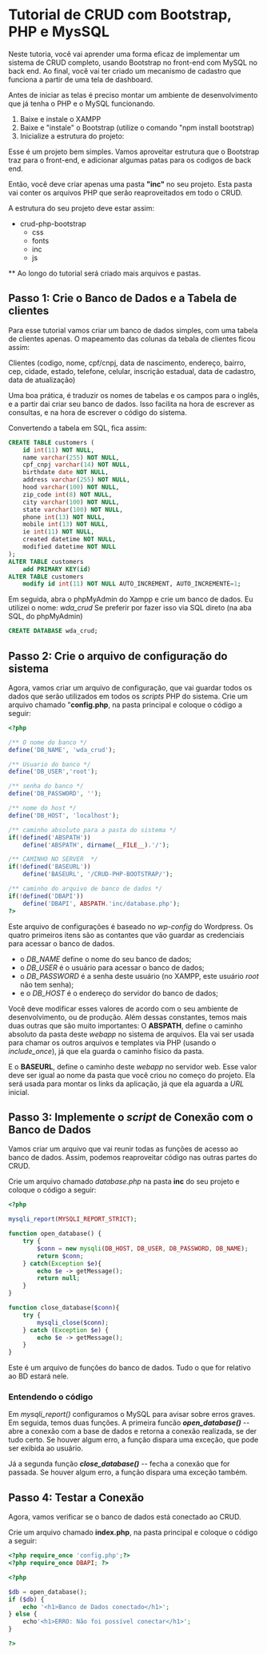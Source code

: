 # Tutorial de CRUD com Bootstrap, PHP e MysSQL

Neste tutoria, você vai aprender uma forma eficaz de implementar um sistema de CRUD completo, usando Bootstrap no front-end com MySQL no back end. 
Ao final, você vai ter criado um mecanismo de cadastro que funciona a partir de uma tela de dashboard.

Antes de iniciar as telas é preciso montar um ambiente de desenvolvimento que já tenha o PHP e o MySQL funcionando.

1. Baixe e instale o XAMPP
2. Baixe e "instale" o Bootstrap (utilize o comando "npm install bootstrap)
3. Inicialize a estrutura do projeto:

Esse é um projeto bem simples. Vamos aproveitar estrutura que o Bootstrap traz para o front-end, e adicionar algumas patas para os codigos de back end.

Então, você deve criar apenas uma pasta **"inc"** no seu projeto. Esta pasta vai conter os arquivos PHP que serão reaproveitados em todo o CRUD.

A estrutura do seu projeto deve estar assim:

- crud-php-bootstrap
    - css
    - fonts
    - inc
    - js

** Ao longo do tutorial será criado mais arquivos e pastas.

## Passo 1: Crie o Banco de Dados e a Tabela de clientes

Para esse tutorial vamos criar um banco de dados simples, com uma tabela de clientes apenas.
O mapeamento das colunas da tebala de clientes ficou assim:

Clientes (codigo, nome, cpf/cnpj, data de nascimento,
          endereço, bairro, cep, cidade, estado,
          telefone, celular, inscrição estadual,
          data de cadastro, data de atualização)

Uma boa prática, é traduzir os nomes de tabelas e os campos para o inglês, e a partir dai criar seu banco de dados. Isso facilita na hora de escrever as consultas, e na hora de escrever o código do sistema.

Convertendo a tabela em SQL, fica assim:

~~~sql
CREATE TABLE customers (
    id int(11) NOT NULL,
    name varchar(255) NOT NULL,
    cpf_cnpj varchar(14) NOT NULL,
    birthdate date NOT NULL,
    address varchar(255) NOT NULL,
    hood varchar(100) NOT NULL,
    zip_code int(8) NOT NULL,
    city varchar(100) NOT NULL,
    state varchar(100) NOT NULL,
    phone int(13) NOT NULL,
    mobile int(13) NOT NULL,
    ie int(11) NOT NULL,
    created datetime NOT NULL,
    modified datetime NOT NULL
);
ALTER TABLE customers
    add PRIMARY KEY(id)
ALTER TABLE customers
    modify id int(11) NOT NULL AUTO_INCREMENT, AUTO_INCREMENTE=1;
~~~

Em seguida, abra o phpMyAdmin do Xampp e crie um banco de dados. Eu utilizei o nome: *wda_crud*
Se preferir por fazer isso via SQL direto (na aba SQL, do phpMyAdmin)

```sql
CREATE DATABASE wda_crud;
```

## Passo 2: Crie o arquivo de configuração do sistema

Agora, vamos criar um arquivo de configuração, que vai guardar todos os dados que serão utilizados em todos os *scripts* PHP do sistema.
Crie um arquivo chamado "**config.php**, na pasta principal e coloque o código a seguir:

~~~php
<?php

/** O nome do banco */
define('DB_NAME', 'wda_crud');

/** Usuario do banco */
define('DB_USER','root');

/** senha do banco */
define('DB_PASSWORD', '');

/** nome do host */
define('DB_HOST', 'localhost');

/** caminho absoluto para a pasta do sistema */
if(!defined('ABSPATH'))
    define('ABSPATH', dirname(__FILE__).'/');

/** CAMINHO NO SERVER  */
if(!defined('BASEURL'))
    define('BASEURL', '/CRUD-PHP-BOOTSTRAP/');

/** caminho do arquivo de banco de dados */
if(!defined('DBAPI'))
    define('DBAPI', ABSPATH.'inc/database.php');
?>
~~~
Este arquivo de configurações é baseado no *wp-config* do Wordpress.
Os quatro primeiros itens são as contantes que vão guardar as credenciais para acessar o banco de dados.

- o *DB_NAME* define o nome do seu banco de dados;
- o *DB_USER* é o usuário para acessar o banco de dados;
- o *DB_PASSWORD* é a senha deste usuário (no XAMPP, este usuário *root* não tem senha);
- e o *DB_HOST* é o endereço do servidor do banco de dados;

Você deve modificar esses valores de acordo com o seu ambiente de desenvolvimento, ou de produção.
Além dessas constantes, temos mais duas outras que são muito importantes:
O **ABSPATH**, define o caminho absoluto da pasta deste *webapp* no sistema de arquivos. Ela vai ser usada para chamar os outros arquivos e templates via PHP (usando o *include_once*), já que ela guarda o caminho físico da pasta.

E o **BASEURL**, define o caminho deste *webapp* no servidor web. Esse valor deve ser igual ao nome da pasta que você criou no começo do projeto. Ela será usada para montar os links da aplicação, já que ela aguarda a *URL* inicial.

## Passo 3: Implemente o *script* de Conexão com o Banco de Dados

Vamos criar um arquivo que vai reunir todas as funções de acesso ao banco de dados. Assim, podemos reaproveitar código nas outras partes do CRUD.

Crie um arquivo chamado *database.php* na pasta **inc** do seu projeto e coloque o código a seguir:

~~~php
<?php

mysqli_report(MYSQLI_REPORT_STRICT);

function open_database() {
    try {
        $conn = new mysqli(DB_HOST, DB_USER, DB_PASSWORD, DB_NAME);
        return $conn;
    } catch(Exception $e){
        echo $e -> getMessage();
        return null;
    }
}

function close_database($conn){
    try {
        mysqli_close($conn);
    } catch (Exception $e) {
        echo $e -> getMessage();
    }
}
~~~

Este é um arquivo de funções do banco de dados. Tudo o que for relativo ao BD estará nele.

### Entendendo o código

Em *mysqli_report()* configuramos o MySQL para avisar sobre erros graves. Em seguida, temos duas funções.
A primeira funcão ***open_database()*** -- abre a conexão com a base de dados e retorna a conexão realizada, se der tudo certo. Se houver algum erro, a função dispara uma exceção, que pode ser exibida ao usuário.

Já a segunda função ***close_database()*** -- fecha a conexão que for passada. Se houver algum erro, a função dispara uma exceção também.

## Passo 4: Testar a Conexão

Agora, vamos verificar se o banco de dados está conectado ao CRUD.

Crie um arquivo chamado **index.php**, na pasta principal e coloque o código a seguir:

~~~php
<?php require_once 'config.php';?>
<?php require_once DBAPI; ?>

<?php

$db = open_database();
if ($db) {
    echo '<h1>Banco de Dados conectado</h1>';
} else {
    echo'<h1>ERRO: Não foi possível conectar</h1>';
}

?>
~~~

